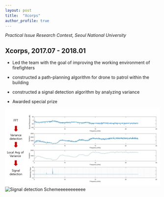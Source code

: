 ```yaml
---
layout: post
title:  "Xcorps"
author_profile: true
---
```


*Practical Issue Research Contest, Seoul National University*

## Xcorps, 2017.07 - 2018.01 

- Led the team with the goal of improving the working environment of firefighters

- constructed a path-planning algorithm for drone to patrol within the building

- constructed a signal detection algorithm by analyzing variance

- Awarded special prize

<img src = "images/xcorps_img.PNG" alt = "Signal detection Schemeeeee">
<img src = "/images/xcorps_img.PNG" alt = "Signal detection Schemeeeeeeeeeee">